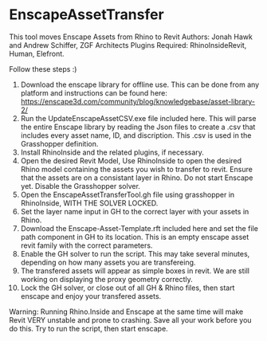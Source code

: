 # EnscapeAssetTransfer

This tool moves Enscape Assets from Rhino to Revit
Authors: Jonah Hawk and Andrew Schiffer, ZGF Architects
Plugins Required: RhinoInsideRevit, Human, Elefront.

Follow these steps :)
1) Download the enscape library for offline use. This can be done from any platform and instructions can be found here: https://enscape3d.com/community/blog/knowledgebase/asset-library-2/
2) Run the UpdateEnscapeAssetCSV.exe file included here. This will parse the entire Enscape library by reading the Json files to create a .csv that includes every asset name, ID, and discription. This .csv is used in the Grasshopper definition. 
3) Install RhinoInside and the related plugins, if necessary. 
4) Open the desired Revit Model, Use RhinoInside to open the desired Rhino model containing the assets you wish to transfer to revit. Ensure that the assets are on a consistant layer in Rhino. Do not start Enscape yet. Disable the Grasshopper solver.
5) Open the EnscapeAssetTransferTool.gh file using grasshopper in RhinoInside, WITH THE SOLVER LOCKED.
6) Set the layer name input in GH to the correct layer with your assets in Rhino. 
7) Download the Enscape-Asset-Template.rft included here and set the file path component in GH to its location. This is an empty enscape asset revit family with the correct parameters. 
8) Enable the GH solver to run the script. This may take several minutes, depending on how many assets you are transfereing.  
9) The transfered assets will appear as simple boxes in revit. We are still working on displaying the proxy geometry correctly. 
10) Lock the GH solver, or close out of all GH & Rhino files, then start enscape and enjoy your transfered assets.  

Warning: Running Rhino.Inside and Enscape at the same time will make Revit VERY unstable and prone to crashing. Save all your work before you do this. Try to run the script, then start enscape. 
